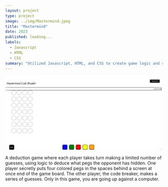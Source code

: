 ```yaml
---
layout: project
type: project
image: ../img/Mastermind.jpeg
title: "Mastermind"
date: 2023
published: loading...
labels:
  - Javascript
  - HTML
  - CSS
summary: "Utilized Javascript, HTML, and CSS to create game logic and style the application. Employed functionality through JavaScript iterating over arrays. Linked visual representation of the game to JavaScript using DOM manipulation and creative elements styling."
---
```


<div class="text-center p-4">
  <img width="500px" src="../img/Mastermind.jpeg" class="img-thumbnail" >
</div>

A deduction game where each player takes turn making a limited number of guesses, using logic to deduce what pegs the opponent has hidden. One player secretly puts four colored pegs in the spaces behind a screen at once end of the game board. The other player, the code breaker, makes a series of guesses. Only in this game, you are going up against a computer.
